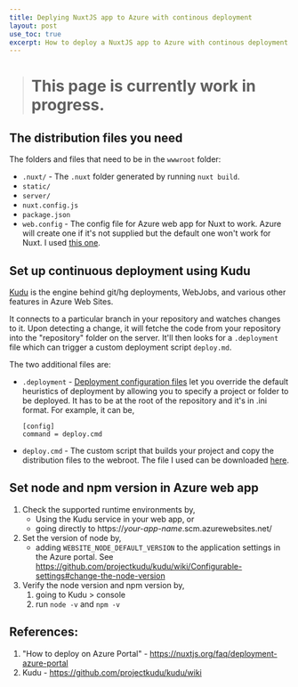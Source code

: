 ```yaml
---
title: Deplying NuxtJS app to Azure with continous deployment
layout: post
use_toc: true
excerpt: How to deploy a NuxtJS app to Azure with continous deployment
---
```

> # This page is currently work in progress.

## The distribution files you need
The folders and files that need to be in the `wwwroot` folder: 
- `.nuxt/` - The `.nuxt` folder generated by running `nuxt build`.
- `static/`
- `server/`
- `nuxt.config.js`
- `package.json`
- `web.config` - The config file for Azure web app for Nuxt to work. Azure will create one if it's not supplied but the default one won't work for Nuxt. I used [this one](/assets/scripts/web.config). 


## Set up continuous deployment using Kudu 
[Kudu](https://github.com/projectkudu/kudu) is the engine behind git/hg deployments, WebJobs, and various other features in Azure Web Sites. 

It connects to a particular branch in your repository and watches changes to it. Upon detecting a change, it will fetche the code from your repository into the "repository" folder on the server. It'll then looks for a `.deployment` file which can trigger a custom deployment script `deploy.md`. 

The two additional files are: 
- `.deployment` - [Deployment configuration files](https://github.com/projectkudu/kudu/wiki/Customizing-deployments#deployment-file) let you override the default heuristics of deployment by allowing you to specify a project or folder to be deployed. It has to be at the root of the repository and it's in .ini format. For example, it can be, 
    ```
    [config]
    command = deploy.cmd
    ```
- `deploy.cmd` - The custom script that builds your project and copy the distribution files to the webroot. The file I used can be downloaded [here](/assets/scripts/deploy.cmd). 

## Set node and npm version in Azure web app
1. Check the supported runtime environments by,
   - Using the Kudu service in your web app, or 
   - going directly to https://_your-app-name_.scm.azurewebsites.net/
2. Set the version of node by, 
   - adding `WEBSITE_NODE_DEFAULT_VERSION` to the application settings in the Azure portal. See https://github.com/projectkudu/kudu/wiki/Configurable-settings#change-the-node-version
3. Verify the node version and npm version by, 
   1. going to Kudu > console
   2. run `node -v` and `npm -v`


## References: 
1. "How to deploy on Azure Portal" - https://nuxtjs.org/faq/deployment-azure-portal
2. Kudu - https://github.com/projectkudu/kudu/wiki